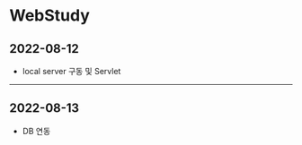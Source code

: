 # WebStudy
## 2022-08-12
- local server 구동 및 Servlet
-----------------------------------------
## 2022-08-13
- DB 연동
